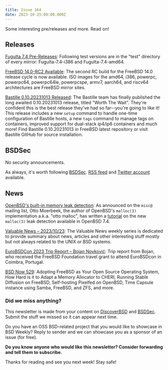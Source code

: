 ```yaml
---
title: Issue 164
date: 2023-10-25:00:00.000Z
---
```


Some interesting pre/releases and more. Read on! 
<!-- more -->

## Releases

[FuguIta 7.4 Pre-Releases](https://fuguita.org/?FuguIta/7.4&utm_source=bsdweekly): Following test versions are in the "test" directory of every mirror: FuguIta-7.4-i386 and FuguIta-7.4-amd64.

[FreeBSD 14.0-RC2 Available](https://www.freebsd.org/news/newsflash/#2023-10-20:1?utm_source=bsdweekly): The second RC build for the FreeBSD 14.0 release cycle is now available. ISO images for the amd64, i386, powerpc, powerpc64, powerpc64le, powerpcspe, armv7, aarch64, and riscv64 architectures are FreeBSD mirror sites.

[Bastille 0.10.20231013 Released](https://github.com/BastilleBSD/bastille/releases/tag/0.10.20231013?utm_source=bsdweekly): The Bastille team has finally published the long awaited 0.10.20231013 release, titled "Worth The Wait". They're confident this is the best release they've had so far--you're going to like it! This release includes a new `setup` command to handle one-time configuration of Bastille hosts, a new `tags` command to manage tags on containers, improved support for dual-stack ip4/ip6 containers and much more! Find Bastille 0.10.20231013 in FreeBSD latest repository or visit Bastille GitHub for source installation.

## BSDSec

No security announcements.

As always, it's worth following [BSDSec](https://bsdsec.net). [RSS feed](https://bsdsec.net/articles.atom) and [Twitter account](https://twitter.com/bsdsec) available.

## News

[OpenBSD's built-in memory leak detection](https://www.undeadly.org/cgi?action=article;sid=20231024064619&utm_source=bsdweekly): As announced on the `misc@` mailing list, Otto Moerbeek, the author of OpenBSD's `malloc(3)` implementation a.k.a. "otto malloc", has written a [tutorial](https://www.drijf.net/malloc/) on the new `malloc(3)` leak detection available in OpenBSD 7.4.

[Valuable News – 2023/10/23](https://vermaden.wordpress.com/2023/10/23/valuable-news-2023-10-23/?utm_source=bsdweekly): The Valuable News weekly series is dedicated to provide summary about news, articles and other interesting stuff mostly but not always related to the UNIX or BSD systems.

[EuroBSDCon 2023 Trip Report – Bojan Novković](https://freebsdfoundation.org/blog/eurobsdcon-2023-trip-report-bojan-novkovic/?utm_source=bsdweekly): Trip report from Bojan, who received the FreeBSD Foundation travel grant to attend EuroBSDcon in Coimbra, Portugal.

[BSD Now 529](https://www.bsdnow.tv/529?utm_source=bsdweekly): Adopting FreeBSD as Your Open Source Operating System, How Hard is it to Adapt a Memory Allocator to CHERI, Running Stable Diffusion on FreeBSD, Self-hosting Pixelfed on OpenBSD, Time Capsule instance using Samba, FreeBSD, and ZFS, and more.

### Did we miss anything?

This newsletter is made from your content on [DiscoverBSD](https://discoverbsd.com) and [BSDSec](https://bsdsec.net). Submit the stuff we missed so it can appear next time.

Do you have an OSS BSD-related project that you would like to showcase in BSD Weekly? Reply to sender and we can showcase you as a sponsor of an issue (for free).

**Do you know anyone who would like this newsletter? Consider forwarding and tell them to subscribe.**

Thanks for reading and see you next week! Stay safe!